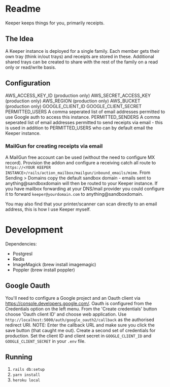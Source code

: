 # Readme

Keeper keeps things for you, primarily receipts. 

## The Idea

A Keeper instance is deployed for a single family. Each member gets their own tray (think in/out trays) and receipts are stored in these. Additional shared trays can be created to share with the rest of the family on a read only or read/write basis.

## Configuration

AWS_ACCESS_KEY_ID (production only)
AWS_SECRET_ACCESS_KEY (production only)
AWS_REGION (production only)
AWS_BUCKET (production only)
GOOGLE_CLIENT_ID
GOOGLE_CLIENT_SECRET
PERMITTED_USERS A comma seperated list of email addresses permitted to use Google auth to access this instance.
PERMITTED_SENDERS A comma seperated list of email addresses permitted to send receipts via email - this is used in addition to PERMITTED_USERS who can by default email the Keeper instance.

### MailGun for creating receipts via email

A MailGun free account can be used (without the need to configure MX record). Provision the addon and configure a receiving catch all route to `https://<YOUR KEEPER INSTANCE>/rails/action_mailbox/mailgun/inbound_emails/mime`. From Sending > Domains copy the default sandbox domain - emails sent to anything@sandboxdomain will then be routed to your Keeper instance. If you have mailbox forwarding at your DNS/mail provider you could configure it to forward `keeper@yourdomain.com` to anything@sandboxdomain.

You may also find that your printer/scanner can scan directly to an email address, this is how I use Keeper myself.

# Development

Dependencies:

* Postgresl
* Redis
* ImageMagick (brew install imagemagic)
* Poppler (brew install poppler)

## Google Oauth
You'll need to configure a Google project and an Oauth client via https://console.developers.google.com/. Oauth is configured from the Credentials option on the left menu. From the 'Create credentials' button choose 'Oauth client ID' and choose web application. Use `http://localhost:5000/auth/google_oauth2/callback` as the authorised redirect URI. NOTE: Enter the callback URL and make sure you click the save button (that caught me out). Create a second set of credentials for production. Set the client ID and client secret in `GOOGLE_CLIENT_ID` and `GOOGLE_CLIENT_SECRET` in your `.env` file.

## Running

1. `rails db:setup`
2. `yarn install`
3. `heroku local`

